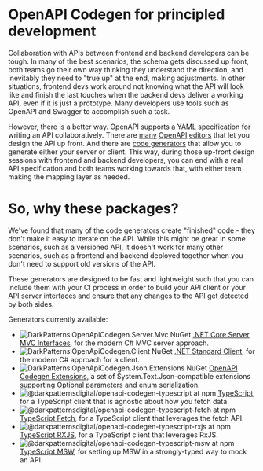 # OpenAPI Codegen for principled development

Collaboration with APIs between frontend and backend developers can be tough. In
many of the best scenarios, the schema gets discussed up front, both teams go
their own way thinking they understand the direction, and inevitably they need
to "true up" at the end, making adjustments. In other situations, frontend devs
work around not knowing what the API will look like and finish the last touches
when the backend devs deliver a working API, even if it is just a prototype.
Many developers use tools such as OpenAPI and Swagger to accomplish such a task.

However, there is a better way. OpenAPI supports a YAML specification for
writing an API collaboratively. There are [many][1] [OpenAPI][2] [editors][3]
that let you design the API up front. And there are [code generators][4] that
allow you to generate either your server or client. This way, during those
up-front design sessions with frontend and backend developers, you can end with
a real API specification and both teams working towards that, with either team
making the mapping layer as needed.

# So, why these packages?

We've found that many of the code generators create "finished" code - they don't
make it easy to iterate on the API. While this might be great in some scenarios,
such as a versioned API, it doesn't work for many other scenarios, such as a
frontend and backend deployed together when you don't need to support old
versions of the API.

These generators are designed to be fast and lightweight such that you can
include them with your CI process in order to build your API client or your API
server interfaces and ensure that any changes to the API get detected by both
sides.

Generators currently available:

* ![DarkPatterns.OpenApiCodegen.Server.Mvc NuGet](https://img.shields.io/nuget/v/DarkPatterns.OpenApiCodegen.Server.Mvc)
  [.NET Core Server MVC Interfaces](./generators/dotnetcore-server-interfaces), for the modern C# MVC server approach.
* ![DarkPatterns.OpenApiCodegen.Client NuGet](https://img.shields.io/nuget/v/DarkPatterns.OpenApiCodegen.Client)
  [.NET Standard Client](./generators/dotnetstandard-client), for the modern C# approach for a client.
* ![DarkPatterns.OpenApiCodegen.Json.Extensions NuGet](https://img.shields.io/nuget/v/DarkPatterns.OpenApiCodegen.Client)
  [OpenAPI Codegen Extensions](./lib/OpenApiCodegen.Json.Extensions/), a set of System.Text.Json-compatible extensions supporting Optional parameters and enum serialization.
* ![@darkpatternsdigital/openapi-codegen-typescript at npm](https://img.shields.io/npm/v/@darkpatternsdigital/openapi-codegen-typescript)
  [TypeScript](./generators/typescript), for a TypeScript client that is agnostic about how you fetch data.
* ![@darkpatternsdigital/openapi-codegen-typescript-fetch at npm](https://img.shields.io/npm/v/@darkpatternsdigital/openapi-codegen-typescript-fetch)
  [TypeScript Fetch](./generators/typescript-fetch), for a TypeScript client that leverages the fetch API.
* ![@darkpatternsdigital/openapi-codegen-typescript-rxjs at npm](https://img.shields.io/npm/v/@darkpatternsdigital/openapi-codegen-typescript-rxjs)
  [TypeScript RXJS](./generators/typescript-rxjs), for a TypeScript client that leverages RxJS.
* ![@darkpatternsdigital/openapi-codegen-typescript-msw at npm](https://img.shields.io/npm/v/@darkpatternsdigital/openapi-codegen-typescript-msw)
  [TypeScript MSW](./generators/typescript-msw), for setting up MSW in a strongly-typed way to mock an API.


[1]: https://editor.swagger.io/
[2]: https://mermade.github.io/openapi-gui/
[3]: https://openapi.tools/#gui-editors
[4]: https://github.com/OpenAPITools/openapi-generator
